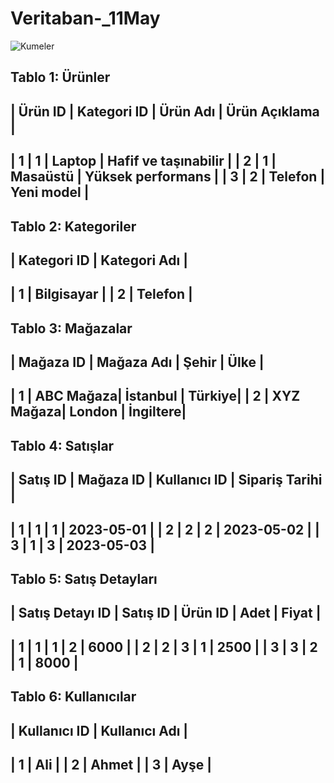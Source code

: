 # Veritaban-_11May

![Kumeler](https://github.com/ezfesoft/Veritaban-_11May/blob/main/Ekran%20Resmi%202023-05-11%2010.04.54.png)

Tablo 1: Ürünler
---------------------------------------------------
| Ürün ID | Kategori ID | Ürün Adı | Ürün Açıklama |
---------------------------------------------------
| 1       | 1           | Laptop   | Hafif ve taşınabilir |
| 2       | 1           | Masaüstü | Yüksek performans |
| 3       | 2           | Telefon  | Yeni model |
---------------------------------------------------

Tablo 2: Kategoriler
-----------------------------
| Kategori ID | Kategori Adı |
-----------------------------
| 1           | Bilgisayar   |
| 2           | Telefon      |
-----------------------------

Tablo 3: Mağazalar
--------------------------------------------
| Mağaza ID | Mağaza Adı | Şehir     | Ülke  |
--------------------------------------------
| 1         | ABC Mağaza| İstanbul  | Türkiye|
| 2         | XYZ Mağaza| London    | İngiltere|
--------------------------------------------

Tablo 4: Satışlar
------------------------------------------------------------
| Satış ID | Mağaza ID | Kullanıcı ID | Sipariş Tarihi     |
------------------------------------------------------------
| 1        | 1        | 1            | 2023-05-01         |
| 2        | 2        | 2            | 2023-05-02         |
| 3        | 1        | 3            | 2023-05-03         |
------------------------------------------------------------

Tablo 5: Satış Detayları
--------------------------------------------------------
| Satış Detayı ID | Satış ID | Ürün ID | Adet | Fiyat  |
--------------------------------------------------------
| 1               | 1        | 1       | 2    | 6000   |
| 2               | 2        | 3       | 1    | 2500   |
| 3               | 3        | 2       | 1    | 8000   |
--------------------------------------------------------

Tablo 6: Kullanıcılar
-------------------------------
| Kullanıcı ID | Kullanıcı Adı |
-------------------------------
| 1            | Ali          |
| 2            | Ahmet        |
| 3            | Ayşe         |
-------------------------------

